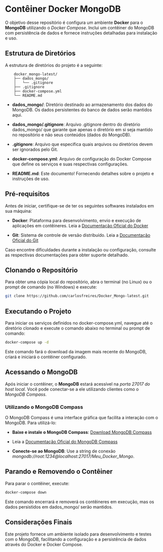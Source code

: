 # Contêiner Docker MongoDB

O objetivo desse repositório é configura um ambiente **Docker** para o **MongoDB** utilizando o *Docker Compose*. Inclui um contêiner do MongoDB com persistência de dados e fornece instruções detalhadas para instalação e uso.

## Estrutura de Diretórios

A estrutura de diretórios do projeto é a seguinte:
```
    docker_mongo-latest/
    ├── dados_mongo/
    │   └── .gitignore
    ├── .gitignore
    ├── docker-compose.yml
    └── README.md
```
* **dados_mongo/**: Diretório destinado ao armazenamento dos dados do MongoDB. Os dados persistentes do banco de dados serão mantidos aqui.

* **dados_mongo/.gitignore**: Arquivo .gitignore dentro do diretório dados_mongo/ que garante que apenas o diretório em si seja mantido no repositório e não seus conteúdos (dados do MongoDB).

* **.gitignore**: Arquivo que especifica quais arquivos ou diretórios devem ser ignorados pelo Git.

* **docker-compose.yml**: Arquivo de configuração do Docker Compose que define os serviços e suas respectivas configurações.

* **README.md**: Este documento! Fornecendo detalhes sobre o projeto e instruções de uso.

## Pré-requisitos

Antes de iniciar, certifique-se de ter os seguintes softwares instalados em sua máquina:

* **Docker**: Plataforma para desenvolvimento, envio e execução de aplicações em contêineres. Leia a [Documentação Oficial do Docker](https://docs.docker.com/manuals/)

* **Git**: Sistema de controle de versão distribuído. Leia a [Documentação Oficial do Git](https://git-scm.com/docs/git/pt_BR)

Caso encontre dificuldades durante a instalação ou configuração, consulte as respectivas documentações para obter suporte detalhado.

## Clonando o Repositório

Para obter uma cópia local do repositório, abra o terminal (no Linux) ou o prompt de comando (no Windows) e execute:
```bash
git clone https://github.com/carlosfreires/Docker_Mongo-latest.git
```

## Executando o Projeto

Para iniciar os serviços definidos no docker-compose.yml, navegue até o diretório clonado e execute o comando abaixo no terminal ou prompt de comando:
```bash
docker-compose up -d
```
Este comando fará o download da imagem mais recente do MongoDB, criará e iniciará o contêiner configurado.

## Acessando o MongoDB
Após iniciar o contêiner, o **MongoDB** estará acessível na *porta 27017 do host local*. Você pode conectar-se a ele utilizando clientes como o *MongoDB Compass*.

### Utilizando o MongoDB Compass
O MongoDB Compass é uma interface gráfica que facilita a interação com o MongoDB. Para utilizá-lo:

* **Baixe e instale o MongoDB Compass**: [Download MongoDB Compass](https://www.mongodb.com/try/download/compass)
* Leia a [Documentação Oficial do MongoDB Compass](https://www.mongodb.com/pt-br/docs/compass/current/)

* **Conecte-se ao MongoDB**: Use a string de conexão *mongodb://root:1234@localhost:27017/Meu_Docker_Mongo*.

## Parando e Removendo o Contêiner
Para parar o contêiner, execute:

```bash
docker-compose down
```
Este comando encerrará e removerá os contêineres em execução, mas os dados persistidos em dados_mongo/ serão mantidos.

## Considerações Finais
Este projeto fornece um ambiente isolado para desenvolvimento e testes com o MongoDB, facilitando a configuração e a persistência de dados através do Docker e Docker Compose.